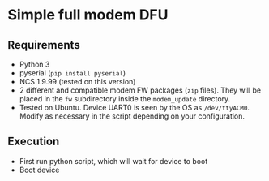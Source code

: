# Simple full modem DFU

## Requirements

- Python 3
- pyserial (`pip install pyserial`)
- NCS 1.9.99 (tested on this version)
- 2 different and compatible modem FW packages (`zip` files). They will be placed in the `fw` subdirectory inside the `modem_update` directory.
- Tested on Ubuntu. Device UART0 is seen by the OS as `/dev/ttyACM0`. Modify as necessary in the script depending on your configuration.

## Execution

- First run python script, which will wait for device to boot
- Boot device
